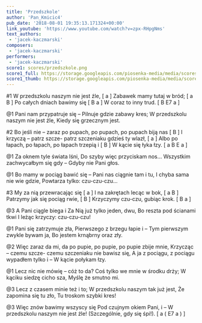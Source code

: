 ```yaml
---
title: 'Przedszkole'
author: 'Pan_Kmicic4'
pub_date: '2018-08-01 19:35:13.171324+00:00'
link_youtube: 'https://www.youtube.com/watch?v=zpx-RHpgNms'
text_authors:
 - 'jacek-kaczmarski'
composers:
 - 'jacek-kaczmarski'
performers:
 - 'jacek-kaczmarski'
score1: scores/przedszkole.png
score1_full: https://storage.googleapis.com/piosenka-media/media/scores/przedszkole.png
score1_thumb: https://storage.googleapis.com/piosenka-media/media/scores/przedszkole.png.180x0_q85_upscale.png
---
```


#1
W przedszkolu naszym nie jest źle, [ a ]
Zabawek mamy tutaj w bród; [ a B ]
Po całych dniach bawimy się [ B a ]
W coraz to inny trud. [ B E7 a ]

@1
Pani nam przypatruje się –
Pilnuje gdzie zabawy kres;
W przedszkolu naszym nie jest źle,
Kiedy się grzecznym jest.

#2
Bo jeśli nie – zaraz po pupach, po pupach, po pupach biją nas [ B ]
I krzyczą – patrz szcze- patrz szczeniaku gdzieś ty wlazł, [ a ]
Albo po łapach, po łapach, po łapach trzepią i [ B ]
W kącie się łyka łzy. [ a B E a ]

@1
Za oknem tyle świata lśni,
Do szyby więc przyciskam nos…
Wszystkim zachwycałbym się gdy –
Gdyby nie Pani głos.

@1
Bo mamy w pociąg bawić się –
Pani nas ciągnie tam i tu,
I chyba sama nie wie gdzie,
Powtarza tylko: czu-czu-czu…

#3
My za nią przewracając się [ a ]
I na zakrętach lecąc w bok, [ a B ]
Patrzymy jak się pociąg rwie, [ B ]
Krzyczymy czu-czu, gubiąc krok. [ B a ]

@3
A Pani ciągle biega i
Za Nią już tylko jeden, dwu,
Bo reszta pod ścianami tkwi
I leżąc krzyczy: czu-czu-czu!

@1
Pani się zatrzymuje zła,
Pierwszego z brzegu łapie i –
Tym pierwszym zwykle bywam ja,
Bo jestem krnąbrny oraz zły.

@2
Więc zaraz da mi, da po pupie, po pupie, po pupie zbije mnie,
Krzycząc – czemu szcze- czemu szczeniaku nie bawisz się,
A ja z pociągu, z pociągu wypadłem tylko i –
W kącie połykam łzy.

@1
Lecz nic nie mówię – cóż to da?
Coś tylko we mnie w środku drży;
W kąciku siedzę cicho sza,
Myślę że smutno mi.

@3
Lecz z czasem minie też i to;
W przedszkolu naszym tak już jest,
Że zapomina się tu zło,
Tu troskom szybki kres!

@3
Więc znów bawimy wszyscy się
Pod czujnym okiem Pani, i –
W przedszkolu naszym nie jest źle!
(Szczególnie, gdy się śpi!). [ a ( E7 a ) ]